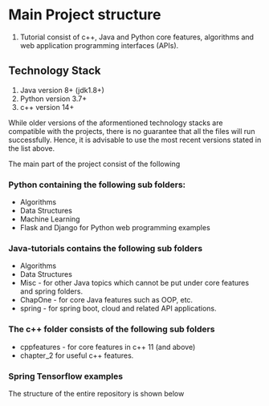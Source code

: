 # Main Project structure

1. Tutorial consist of c++, Java and Python core features, algorithms and web application programming interfaces (APIs).

## Technology Stack

1) Java version 8+ (jdk1.8+)
2) Python version 3.7+
3) c++ version 14+

While older versions of the aformentioned technology stacks are compatible with the projects, there is no guarantee that all the files will run successfully. Hence, it is advisable to use the most recent versions stated in the list above.

The main part of the project consist of the following

### Python containing the following sub folders:

- Algorithms
- Data Structures
- Machine Learning
- Flask and Django for Python web programming examples

### Java-tutorials contains the following sub folders

- Algorithms
- Data Structures
- Misc - for other Java topics which cannot be put under core features and spring folders.
- ChapOne - for core Java features such as OOP, etc.
- spring - for spring boot, cloud and related API applications.



### The c++ folder consists of the following sub folders

- cppfeatures - for core features in c++ 11 (and above)
- chapter_2 for useful c++ features.

### Spring Tensorflow examples

The structure of the entire repository is shown below
